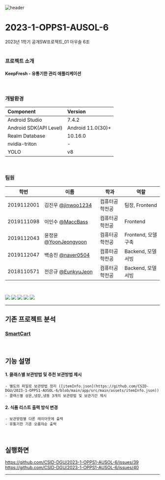 ![header](https://capsule-render.vercel.app/api?type=waving&color=gradient&height=300&section=header&text=Keep%20Fresh&fontSize=90&)
# 2023-1-OPPS1-AUSOL-6
2023년 1학기 공개SW프로젝트_01 아우솔 6조
<br/><br/>

### 프로젝트 소개
<div>
<h4>KeepFresh - 유통기한 관리 애플리케이션</h4>
</div>
<br/>

### 개발환경

| **Component**  | **Version** |
| :---  | :------ |
| Android Studio | 7.4.2 |
| Android SDK(API Level) | Android 11.0(30)+ |
| Realm Database | 10.16.0 |
| nvidia-triton | - |
| YOLO | v8 |
<br/>

### 팀원
|학번|이름|학과|역할|
|----|---|---|---|
|2019112001|김진우 [@jinwoo1234](https://github.com/jinwoo1234)|컴퓨터공학전공|팀장, Frontend|
|2019111098|이인수 [@MaccBass](https://github.com/MaccBass)|컴퓨터공학전공|Frontend|
|2019112043|윤정윤 [@YoonJeongyoon](https://github.com/Yoonjeongyoon)|컴퓨터공학전공|Frontend, 모델구축|
|2019112047|백승진 [@naver0504](https://github.com/naver0504)|컴퓨터공학전공|Backend, 모델서빙|
|2018110571|전은규 [@EunkyuJeon](https://github.com/Eunkyu-Jeon)|컴퓨터공학전공|Backend, 모델서빙|
<br/>

<img src="https://img.shields.io/badge/Android Studio-CC6699?style=flat-square&logo=Android Studio&logoColor=#ffffff"/> <img src="https://img.shields.io/badge/Realm-09D3AC9?style=flat-square&logo=Realm&logoColor=#39477F"/> <img src="https://img.shields.io/badge/Pycharm-EE4C2C?style=flat-square&logo=pycharm&logoColor=#ffffff"/> <img src="https://img.shields.io/badge/amazonaws-FF9900?style=flat-square&logo=amazonaws&logoColor=#ffffff"/> <img src="https://img.shields.io/badge/fastapi-009688?style=flat-square&logo=fastapi&logoColor=#ffffff"/>
- - - - - - - - - - - - - - - - - - - - - - - - - - - -

## 기존 프로젝트 분석

### [SmartCart](https://github.com/CSID-DGU/2020-1-OSSP1-savezone-6)


<br/>

## 기능 설명
#### 1. 클래스별 보관방법 및 추천 보관방법 제시
    - 별도의 파일로 보관방법 정리 ([itemInfo.json](https://github.com/CSID-DGU/2023-1-OPPS1-AUSOL-6/blob/main/app/src/main/assets/itemInfo.json))
    - 클래스별 상온,냉장,냉동 3개의 보관방법 및 보관기간 제시

#### 2. 식품 리스트 출력 방식 변경
    - 보관방법별 다른 레이아웃에 출력
    - 유통기한 기준 오름차순 출력
     
     
<br/>

## 실행화면
https://github.com/CSID-DGU/2023-1-OPPS1-AUSOL-6/issues/39 https://github.com/CSID-DGU/2023-1-OPPS1-AUSOL-6/issues/40

- - - - - - - - - - - - - - - - - - - - - - - - - - - -





    

    

    
